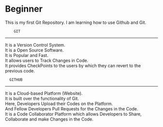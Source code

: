 # Beginner
This is my first Git Repository. I am learning how to use Github and Git.

        GIT
--------------------
It is a Version Control System. <br>
It is a Open Source Software. <br>
It is Popular and Fast. <br>
It allows users to Track Changes in Code. <br>
It provides CheckPoints to the users by which they can revert to the previous code. <br>


      GITHUB
----------------------
It is a Cloud-based Platform (Website). <br>
It is built over the functionality of Git. <br>
Here, Developers Upload their Codes on the Platform. <br>
And Fellow Developers Pull Requests for the Changes in the Code. <br>
It is a Code Collaborator Platform which allows Developers to Share, Collaborate and make Changes in the Code. <br>
